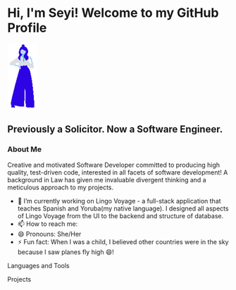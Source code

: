 # Hi, I'm Seyi! Welcome to my GitHub Profile       
![Lottie Animation](https://github.com/Seyi-Toluhi/Seyi-Toluhi/blob/main/Animation%20-%201717327327161%20(1).gif)

## Previously a Solicitor. Now a Software Engineer.

### About Me
Creative and motivated Software Developer committed to producing high quality, test-driven code, interested in all facets of software development! A background in Law has given me invaluable divergent thinking and a meticulous approach to my projects.


- 🔭 I’m currently working on Lingo Voyage - a full-stack application that teaches Spanish and Yoruba(my native language). I designed all aspects of Lingo Voyage from the UI to the backend and structure of database.
- 📫 How to reach me: 
- 😄 Pronouns: She/Her
- ⚡ Fun fact: When I was a child, I believed other countries were in the sky because I saw planes fly high 😄!

Languages and Tools

Projects
